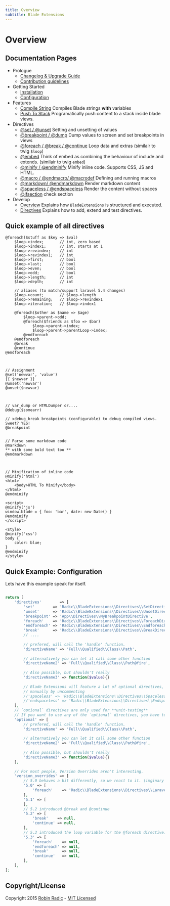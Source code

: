 ```yaml
---
title: Overview
subtitle: Blade Extensions 
---
```

# Overview

## Documentation Pages

- Prologue
  - [Changelog & Upgrade Guide](prologue/changelog-upgrade-guide.md)
  - [Contribution guidelines](prologue/changelog-upgrade-guide.md)
- Getting Started
  - [Installation](getting-started/installation.md)
  - [Configuration](getting-started/configuration.md)
- Features
  - [Compile String](features/compile-string.md) Compiles Blade strings **with** variables
  - [Push To Stack](features/push-to-stack.md) Programatically push content to a stack inside blade views. 
- Directives  
  - [@set / @unset](directives/set-unset.md) Setting and unsetting of values
  - [@breakpoint / @dump](directives/breakpoint-dump.md) Dump values to screen and set breakpoints in views
  - [@foreach / @break / @continue](directives/foreach-break-continue.md) Loop data and extras (similair to twig `$loop`)
  - [@embed](directives/embed.md) Think of embed as combining the behaviour of include and extends. (similair to twig `embed`)
  - [@minify / @endminify](directives/minify.md)  Minify inline code. Supports CSS, JS and HTML.
  - [@macro / @endmacro/ @macrodef](directives/macro.md) Defining and running macros
  - [@markdown/ @endmarkdown](directives/markdown.md) Render markdown content
  - [@spaceless / @endspaceless](directives/spaceless.md) Render the content without spaces
  - [@ifsection](directives/ifsection.md) check section
- Develop
  - [Overview](develop/overview.md) Explains how `BladeExtensions` is structured and executed. 
  - [Directives](develop/directives.md) Explains how to add, extend and test directives.
  
   

## Quick example of all directives
```blade
@foreach($stuff as $key => $val)
    $loop->index;       // int, zero based
    $loop->index1;      // int, starts at 1
    $loop->revindex;    // int
    $loop->revindex1;   // int
    $loop->first;       // bool
    $loop->last;        // bool
    $loop->even;        // bool
    $loop->odd;         // bool
    $loop->length;      // int
    $loop->depth;       // int
    
    // aliases (to match/support laravel 5.4 changes)
    $loop->count;       // $loop->length
    $loop->remaining;   // $loop->revindex1
    $loop->iteration;   // $loop->index1

    @foreach($other as $name => $age)
        $loop->parent->odd;
        @foreach($friends as $foo => $bar)
            $loop->parent->index;
            $loop->parent->parentLoop->index;
        @endforeach
    @endforeach  
    @break
    @continue
@endforeach



// Assignment
@set('newvar', 'value')
{{ $newvar }}
@unset('newvar')
@unset($newvar)



// var_dump or HTMLDumper or....
@debug($somearr)

// xdebug_break breakpoints (configurable) to debug compiled views. Sweet? YES!
@breakpoint


// Parse some markdown code
@markdown
** with some bold text too **
@endmarkdown 



// Minification of inline code
@minify('html')
<html>
    <body>HTML To Minify</body>
</html>
@endminify

<script>
@minify('js')
window.blade = { foo: 'bar', date: new Date() }
@endminify
</script>

<style>
@minify('css')
body {
    color: blue;
}
@endminify
</style>
```

## Quick Example: Configuration
Lets have this example speak for itself. 
```php

return [
    'directives'        => [
        'set'        => 'Radic\\BladeExtensions\\Directives\\SetDirective',
        'unset'      => 'Radic\\BladeExtensions\\Directives\\UnsetDirective',
        'breakpoint' => 'App\\Directives\\MyBreakpointDirective',
        'foreach'    => 'Radic\\BladeExtensions\\Directives\\ForeachDirective',
        'endforeach' => 'Radic\\BladeExtensions\\Directives\\EndforeachDirective',
        'break'      => 'Radic\\BladeExtensions\\Directives\\BreakDirective',
        // ....
        
        // prefered, will call the 'handle' function. 
        'directiveName' => 'Full\\Qualified\\Class\\Path',
        
        // alternatively you can let it call some other function
        'directiveName2' => 'Full\\Qualified\\Class\\Path@fire',
        
        // Also possible, but shouldn't really 
        'directiveName3' => function($value){}
        
        // Blade Extensions will feature a lot of optional directives, you'd have to enable them
        // manually by uncommenting 
        //'spaceless' => 'Radic\\BladeExtensions\\Directives\\SpacelessDirective',
        //'endspaceless' => 'Radic\\BladeExtensions\\Directives\\EndspacelessDirective',
    ],
    // `optional` directives are only used for **unit-testing**
    // If you want to use any of the `optional` directives, you have to **manually copy/paste** them to `directives`.
    'optional' => [       
        // prefered, will call the 'handle' function. 
        'directiveName' => 'Full\\Qualified\\Class\\Path',
        
        // alternatively you can let it call some other function
        'directiveName2' => 'Full\\Qualified\\Class\\Path@fire',
        
        // Also possible, but shouldn't really 
        'directiveName3' => function($value){}        
    ],
    
    // For most people, Version Overrides aren't interesting.
    'version_overrides' => [
        // 5.0 behaves a bit differently, so we react to it. (imginary issue provided as example)
        '5.0' => [
            'foreach'    => 'Radic\\BladeExtensions\\Directives\\Laravel50\\ForeachDirective',
        ],
        '5.1' => [
        ],
        // 5.2 introduced @break and @continue
        '5.2' => [
            'break'    => null,
            'continue' => null,
        ],
        // 5.3 introduced the loop variable for the @foreach directive.
        '5.3' => [
            'foreach'    => null,
            'endforeach' => null,
            'break'      => null,
            'continue'   => null,
        ],
    ],
];
```

## Copyright/License
Copyright 2015 [Robin Radic](https://github.com/RobinRadic) - [MIT Licensed](http://radic.mit-license.org)
